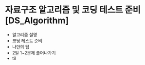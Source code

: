 # 자료구조 알고리즘 및 코딩 테스트 준비[DS_Algorithm]
 * 알고리즘 설명
 * 코딩 테스트 준비
 * 나만의 팁
 * 2일 1~2문제 풀어나가기
 * til
     
